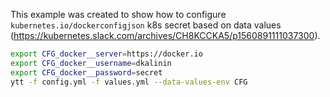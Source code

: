 This example was created to show how to configure `kubernetes.io/dockerconfigjson` k8s secret based on data values (https://kubernetes.slack.com/archives/CH8KCCKA5/p1560891111037300).

```bash
export CFG_docker__server=https://docker.io
export CFG_docker__username=dkalinin
export CFG_docker__password=secret
ytt -f config.yml -f values.yml --data-values-env CFG
```
